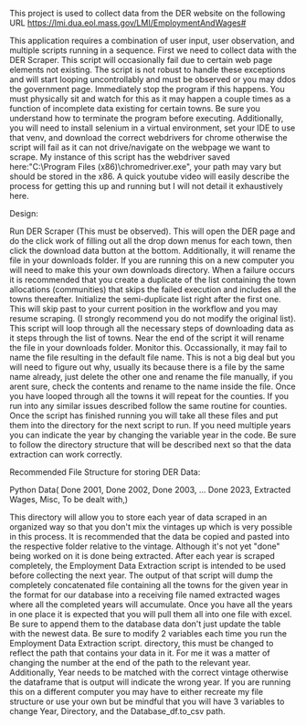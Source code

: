 This project is used to collect data from the DER website on the following URL
https://lmi.dua.eol.mass.gov/LMI/EmploymentAndWages#

This application requires a combination of user input, user observation, and multiple scripts running in a sequence. 
First we need to collect data with the DER Scraper. This script will occasionally fail due to certain web page elements
not existing. The script is not robust to handle these exceptions and will start looping uncontrollably and must be 
observed or you may ddos the government page. Immediately stop the program if this happens. You must physically sit and
watch for this as it may happen a couple times as a function of incomplete data existing for certain towns. Be sure
you understand how to terminate the program before executing. Additionally, you will need to install selenium in a virtual
environment, set your IDE to use that venv, and download the correct webdrivers for chrome otherwise the script will fail
as it can not drive/navigate on the webpage we want to scrape. My instance of this script has the webdriver saved 
here:"C:\Program Files (x86)\chromedriver.exe", your path may vary but should be stored in the x86. A quick youtube 
video will easily describe the process for getting this up and running but I will not detail it exhaustively here.

Design:

Run DER Scraper (This must be observed). This will open the DER page and do the click work of filling out all the drop
down menus for each town, then click the download data button at the bottom. Additionally, it will rename the file in 
your downloads folder. If you are running this on a new computer you will need to make this your own downloads directory.
When a failure occurs it is recommended that you create a duplicate of the list containing
the town allocations (communities) that skips the failed execution and includes all the towns thereafter. Initialize the
semi-duplicate list right after the first one. This will skip past to your current position in the workflow and you may 
resume scraping. (I strongly recommend you do not modify the original list). This script will loop through all the necessary
steps of downloading data as it steps through the list of towns. Near the end of the script it will rename the file
in your downloads folder. Monitor this. Occassionally, it may fail to name the file resulting in the default file name.
This is not a big deal but you will need to figure out why, usually its because there is a file by the same name already,
just delete the other one and rename the file manually, if you arent sure, check the contents and rename to the name inside
the file. Once you have looped through all the towns it will repeat for the counties. If you run into any similar issues
described follow the same routine for counties. Once the script has finished running you will take all these files and 
put them into the directory for the next script to run. If you need multiple years you can indicate the year by changing 
the variable year in the code. Be sure to follow the directory structure that will be described next so that the data
extraction can work correctly.

Recommended File Structure for storing DER Data:

Python Data(
    Done 2001,
    Done 2002,
    Done 2003,
    ...
    Done 2023,
    Extracted Wages,
    Misc,
    To be dealt with,)

This directory will allow you to store each year of data scraped in an organized
way so that you don't mix the vintages up which is very possible in this process. 
It is recommended that the data be copied and pasted into the respective folder relative
to the vintage. Although it's not yet "done" being worked on it is done being extracted. 
After each year
is scraped completely, the Employment Data Extraction script is intended to be used before 
collecting the next year. The output of that script will dump the completely concatenated 
file containing all the towns for the given year in the format for our database into a receiving file
named extracted wages
where all the completed years will accumulate. Once you have all the years in one place it is expected 
that you will pull them all into one file with excel. Be sure to append them to the database data
don't just update the table with the newest data. Be sure to modify 2 variables each time you run the
Employment Data Extraction script. directory, this must be changed to reflect the path that contains
your data in it. For me it was a matter of changing the number at the end of the path to the 
relevant year. Additionally, Year needs to be matched with the correct vintage otherwise the dataframe
that is output will indicate the wrong year. If you are running this on a different computer you may have
to either recreate my file structure or use your own but be mindful that you will have 3 variables to change
Year, Directory, and the Database_df.to_csv path.







